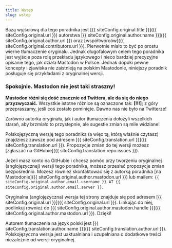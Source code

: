 ```yaml
---
title: Wstęp
slug: wstep
---
```


Bazą wyjściową dla tego poradnika jest [{{ siteConfig.original.title }}]({{ siteConfig.original.url }}) autorstwa [{{ siteConfig.original.author.name }}]({{ siteConfig.original.author.url }}) oraz [współtwórców]({{ siteConfig.original.contributors.url }}). Pierwotnie miało to być po prostu wierne tłumaczenie oryginału. Jednak długofalowym celem tego poradnika jest wyjście poza rolę przekładu językowego i nieco bardziej precyzyjne opisanie tego, jak działa Mastodon w Polsce. Jednak dopóki pewne koncepty i zjawiska nie zaistnieją na polskim Mastodonie, niniejszy poradnik posługuje się przykładami z oryginalnej wersji.

### Spokojnie. Mastodon nie jest taki straszny!

**Mastodon różni się dość znacznie od Twittera, ale da się do niego przyzwyczaić.** Wszystkie istotne różnice są oznaczone tak: **[!!!]**; z góry przepraszamy, jeśli coś zostało pominięte. Dawno nas nie było na Twitterze!

Zarówno autorka oryginału, jak i autor tłumaczenia dołożyli wszelkich starań, aby brzmiało to przystępnie, ale sugestie zmian są mile widziane!

Polskojęzyczną wersję tego poradnika (a więc tą, którą właśnie czytasz) znajdziesz zawsze pod adresem [{{ siteConfig.translation.url }}]({{ siteConfig.translation.url }}). Propozycje zmian do tej wersji możesz [zgłaszać na GitHubie]({{ siteConfig.translation.repo.issues }}).

Jeżeli masz konto na GitHubie i chcesz pomóc przy tworzeniu oryginalnej (anglojęzycznej) wersji tego poradnika, możesz przesłać propozycje zmian bezpośrednio. Możesz również skontaktować się z autorką poradnika [na Mastodonie]({{ siteConfig.original.author.mastodon.url }}) lub mailem: `{{ siteConfig.original.author.email.username }} AT {{ siteConfig.original.author.email.server }}`.

Oryginalna (anglojęzyczna) wersja tej strony znajduje się pod adresem [{{ siteConfig.original.url }}]({{ siteConfig.original.url }}). Linkując do niej, podlinkuj również do [{{ siteConfig.original.author.mastodon.handle }}]({{ siteConfig.original.author.mastodon.url }}). Dzięki!

Autorem tłumaczenia na język polski jest [{{ siteConfig.translation.author.name }}]({{ siteConfig.translation.author.url }}). Polskojęzyczna wersja jest uaktualniana i uzupełniana o dodatkowe treści niezależnie od wersji oryginalnej.
